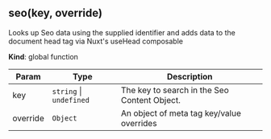 <a name="seo"></a>

## seo(key, override)
Looks up Seo data using the supplied identifier and adds data to the
document head tag via Nuxt's useHead composable

**Kind**: global function  

| Param | Type | Description |
| --- | --- | --- |
| key | <code>string</code> \| <code>undefined</code> | The key to search in the Seo Content Object. |
| override | <code>Object</code> | An object of meta tag key/value overrides |

